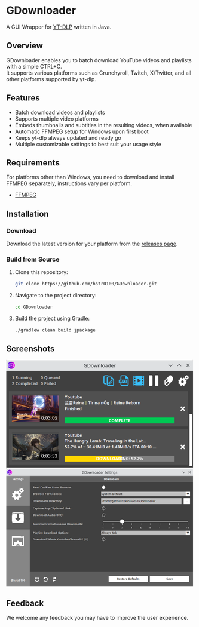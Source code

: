 # GDownloader

A GUI Wrapper for [YT-DLP](https://github.com/yt-dlp/yt-dlp) written in Java.

## Overview

GDownloader enables you to batch download YouTube videos and playlists with a simple CTRL+C.\
It supports various platforms such as Crunchyroll, Twitch, X/Twitter, and all other platforms supported by yt-dlp.

## Features

- Batch download videos and playlists
- Supports multiple video platforms
- Embeds thumbnails and subtitles in the resulting videos, when available
- Automatic FFMPEG setup for Windows upon first boot
- Keeps yt-dlp always updated and ready go
- Multiple customizable settings to best suit your usage style

## Requirements

For platforms other than Windows, you need to download and install FFMPEG separately, instructions vary per platform.

- [FFMPEG](https://ffmpeg.org/download.html)

## Installation

### Download

Download the latest version for your platform from the [releases page](https://github.com/hstr0100/GDownloader/releases).

### Build from Source

1. Clone this repository:
   ```bash
   git clone https://github.com/hstr0100/GDownloader.git
   ```

2. Navigate to the project directory:
   ```bash
   cd GDownloader
   ```
   
3. Build the project using Gradle:
   ```bash
   ./gradlew clean build jpackage
   ```
   
## Screenshots

<img src="screenshot1.png" alt="Screenshot1" width="500"/>
<img src="screenshot2.png" alt="Screenshot2" width="500"/>

## Feedback

We welcome any feedback you may have to improve the user experience.
